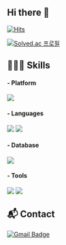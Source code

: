 ## Hi there 👋
[![Hits](https://hits.seeyoufarm.com/api/count/incr/badge.svg?url=https%3A%2F%2Fgithub.com%2Fvichye-1&count_bg=%2382E0E7&title_bg=%2314ABD3&icon=&icon_color=%23E7E7E7&title=hits&edge_flat=false)](https://hits.seeyoufarm.com)

[![Solved.ac
프로필](http://mazassumnida.wtf/api/v2/generate_badge?boj=purplecow7)](https://solved.ac/purplecow7)

## 🤸🏻‍♀️ Skills
#### - Platform
<div>
  <img src="https://img.shields.io/badge/iOS-000000?style=flat-square&logo=Apple&logoColor=white"> 
</div>

#### - Languages
<div>
  <img src="https://img.shields.io/badge/Swift-F05138?style=flat-square&logo=Swift&logoColor=white"/>
  <img src="https://img.shields.io/badge/Python-3776AB?style=flat-square&logo=Python&logoColor=white"/>
</div>

#### - Database
<div>
  <img src="https://img.shields.io/badge/mysql-4479A1?style=flat-square&logo=mysql&logoColor=white"> 
</div>

#### - Tools
<div>
  <img src="https://img.shields.io/badge/GitHub-181717?style=flat-square&logo=GitHub&logoColor=white"/>
  <img src="https://img.shields.io/badge/Visual Studio Code-007ACC?style=flat-square&logo=Visual Studio Code&logoColor=white"/>
</div>



## 📬 Contact
[![Gmail Badge](https://img.shields.io/badge/Gmail-d14836?style=flat-square&logo=Gmail&logoColor=white&link=mailto:yangban11111@gmail.com)](mailto:yangban11111@gmail.com)

<!--
**vichye-1/vichye-1** is a ✨ _special_ ✨ repository because its `README.md` (this file) appears on your GitHub profile.

Here are some ideas to get you started:

- 🔭 I’m currently working on ...
- 🌱 I’m currently learning ...
- 👯 I’m looking to collaborate on ...
- 🤔 I’m looking for help with ...
- 💬 Ask me about ...
- 📫 How to reach me: ...
- 😄 Pronouns: ...
- ⚡ Fun fact: ...
-->

